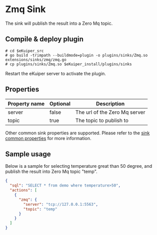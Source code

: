 # Zmq Sink

The sink will publish the result into a Zero Mq topic.

## Compile & deploy plugin

```shell
# cd $eKuiper_src
# go build -trimpath --buildmode=plugin -o plugins/sinks/Zmq.so extensions/sinks/zmq/zmq.go
# cp plugins/sinks/Zmq.so $eKuiper_install/plugins/sinks
```

Restart the eKuiper server to activate the plugin.

## Properties

| Property name | Optional | Description                   |
|---------------|----------|-------------------------------|
| server        | false    | The url of the Zero Mq server |
| topic         | true     | The topic to publish to       |

Other common sink properties are supported. Please refer to the [sink common properties](../overview.md#common-properties) for more information.

## Sample usage

Below is a sample for selecting temperature great than 50 degree, and publish the result into Zero Mq topic "temp".

```json
{
  "sql": "SELECT * from demo where temperature>50",
  "actions": [
    {
      "zmq": {
        "server": "tcp://127.0.0.1:5563",
        "topic": "temp"
      }
    }
  ]
}
```

